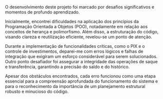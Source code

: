 O desenvolvimento deste projeto foi marcado por desafios significativos e momentos de profundo aprendizado.

Inicialmente, encontrei dificuldades na aplicação dos princípios da Programação Orientada a Objetos (POO),
notadamente em relação aos conceitos de herança e polimorfismo. Além disso, a estruturação do código, 
visando clareza e reutilização eficiente, revelou-se um ponto de atenção.

Durante a implementação de funcionalidades críticas, como o PIX e o controle de investimentos, deparei-me 
com erros lógicos e falhas de integração que exigiram um esforço considerável para serem solucionados. 
Outro ponto desafiador foi assegurar a integridade das operações de saque e transferência, garantindo a 
precisão do saldo e do histórico.

Apesar dos obstáculos encontrados, cada erro funcionou como uma etapa essencial para a compreensão 
aprofundada do funcionamento do sistema e para o reconhecimento da importância de um planejamento 
estrutural robusto e minucioso do código.
